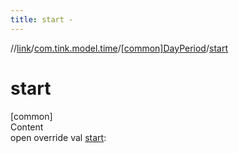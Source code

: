 ```yaml
---
title: start -
---
```

//[link](../../index.md)/[com.tink.model.time](../index.md)/[[common]DayPeriod](index.md)/[start](start.md)



# start  
[common]  
Content  
open override val [start](start.md): <ERROR CLASS>  



